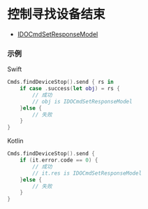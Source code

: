 # 控制寻找设备结束
* [IDOCmdSetResponseModel](../model/IDOCmdSetResponseModel.md)



### 示例

Swift
```swift
Cmds.findDeviceStop().send { rs in
    if case .success(let obj) = rs {
        // 成功
        // obj is IDOCmdSetResponseModel
    }else {
        // 失败
    }
}
```

Kotlin
```kotlin
Cmds.findDeviceStop().send {
    if (it.error.code == 0) {
        // 成功
        // it.res is IDOCmdSetResponseModel
    }else {
        // 失败
    }
}
```
